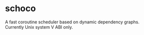 # schoco
A fast coroutine scheduler based on dynamic dependency graphs. Currently Unix system V ABI only.

